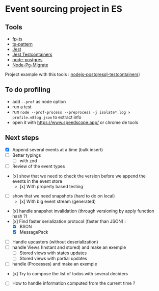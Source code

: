 # Event sourcing project in ES

## Tools
- [fp-ts](https://gcanti.github.io/fp-ts/)
- [ts-pattern](https://github.com/gvergnaud/ts-pattern)
- [Jest](https://jestjs.io/)
- [Jest Testcontainers](https://github.com/Trendyol/jest-testcontainers/)
- [node-postgres](https://node-postgres.com/)
- [Node-Pg-Migrate](https://salsita.github.io/node-pg-migrate/)

Project example with this tools : [nodejs-postgresql-testcontainers](https://github.com/Yengas/nodejs-postgresql-testcontainers))

## To do profiling

- add ```--prof``` as node option
- run a test
- run ```node --prof-process --preprocess -j isolate*.log > profile.v8log.json``` to extract info
- open it with https://www.speedscope.app/ or chrome de tools

## Next steps

- [x] Append several events at a time (bulk insert)
- [ ] Better typings
  - [ ] with zod
- [ ] Review of the event types 
- [x]️ show that we need to check the version before we append the events in the event store
  - [x]️ With property based testing
- [ ] show that we need snapshots (hard to do on local)
  - [x]️ With big event stream (generated)
- [x]️ handle snapshot invalidation (through versioning by apply function hash ?)
- [x]️ Find faster serialization protocol (faster than JSON) : 
  - [x] BSON
  - [x] MessagePack
- [ ] Handle upcasters (without deserialization)
- [ ] handle Views (Instant and stored) and make an exemple
  - [ ] Stored views with states updates
  - [ ] Stored views with partial updates
- [ ] handle (Processes) and make an exemple
- [x]️ Try to compose the list of todos with several deciders
- [ ] How to handle information computed from the current time ?

